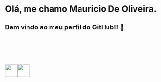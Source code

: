 # Olá, me chamo Mauricio De Oliveira. 
## Bem vindo ao meu perfil do GitHub!! 👋
<br>

<h2 align="left"Ferramentas e Tecnologias</h2><br>

<p>

  <img src="https://cdn.jsdelivr.net/gh/devicons/devicon/icons/java/java-original.svg" width="40" height="40"/><img src="https://cdn.jsdelivr.net/gh/devicons/devicon/icons/linux/linux-original.svg" width="40" height="40"/></p>  
          


        
          
          

<!--
**OliverM1981/OliverM1981** is a ✨ _special_ ✨ repository because its `README.md` (this file) appears on your GitHub profile.

Here are some ideas to get you started:

- 🔭 I’m currently working on ...
- 🌱 I’m currently learning ...
- 👯 I’m looking to collaborate on ...
- 🤔 I’m looking for help with ...
- 💬 Ask me about ...
- 📫 How to reach me: ...
- 😄 Pronouns: ...
- ⚡ Fun fact: ...
-->
